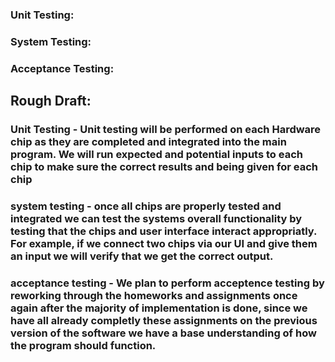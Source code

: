 ### Unit Testing:

### System Testing:

### Acceptance Testing:

## Rough Draft:

### Unit Testing - Unit testing will be performed on each Hardware chip as they are completed and integrated into the main program. We will run expected and potential inputs to each chip to make sure the correct results and being given for each chip

### system testing - once all chips are properly tested and integrated we can test the systems overall functionality by testing that the chips and user interface interact appropriatly. For example, if we connect two chips via our UI and give them an input we will verify that we get the correct output.

### acceptance testing - We plan to perform acceptence testing by reworking through the homeworks and assignments once again after the majority of implementation is done, since we have all already completly these assignments on the previous version of the software we have a base understanding of how the program should function. 

